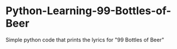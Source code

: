 # Python-Learning-99-Bottles-of-Beer
Simple python code that prints the lyrics for "99 Bottles of Beer"
